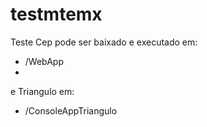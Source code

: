 # testmtemx
Teste Cep pode ser baixado e executado em:

- /WebApp
- 
e Triangulo em:

- /ConsoleAppTriangulo
